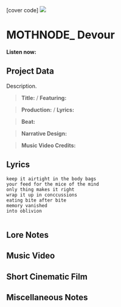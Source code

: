 [cover code] ![](57175019_319474918741616_8502199518755923887_n.jpg)

# MOTHNODE_ Devour

**Listen now:** 

## Project Data

Description.

> **Title:**  / **Featuring:** 

> **Production:**  / **Lyrics:** 

> **Beat:**

> **Narrative Design:**

> **Music Video Credits:**


## Lyrics

```
keep it airtight in the body bags
your feed for the mice of the mind
only thing makes it right
wrap it up in conccussions
eating bite after bite 
memory vanished
into oblivion


```

## Lore Notes

## Music Video

## Short Cinematic Film

## Miscellaneous Notes
